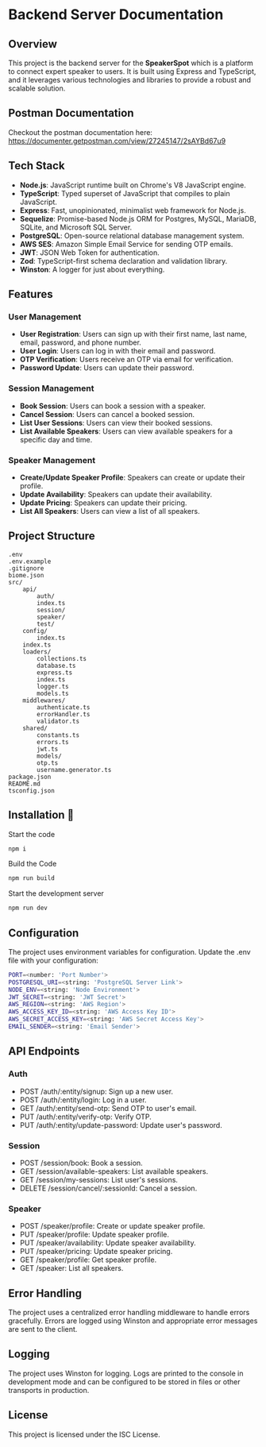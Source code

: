 # Backend Server Documentation

## Overview

This project is the backend server for the **SpeakerSpot** which is a platform to connect expert speaker to users. It is built using Express and TypeScript, and it leverages various technologies and libraries to provide a robust and scalable solution.

## Postman Documentation
Checkout the postman documentation here: https://documenter.getpostman.com/view/27245147/2sAYBd67u9


## Tech Stack

- **Node.js**: JavaScript runtime built on Chrome's V8 JavaScript engine.
- **TypeScript**: Typed superset of JavaScript that compiles to plain JavaScript.
- **Express**: Fast, unopinionated, minimalist web framework for Node.js.
- **Sequelize**: Promise-based Node.js ORM for Postgres, MySQL, MariaDB, SQLite, and Microsoft SQL Server.
- **PostgreSQL**: Open-source relational database management system.
- **AWS SES**: Amazon Simple Email Service for sending OTP emails.
- **JWT**: JSON Web Token for authentication.
- **Zod**: TypeScript-first schema declaration and validation library.
- **Winston**: A logger for just about everything.

## Features

### User Management

- **User Registration**: Users can sign up with their first name, last name, email, password, and phone number.
- **User Login**: Users can log in with their email and password.
- **OTP Verification**: Users receive an OTP via email for verification.
- **Password Update**: Users can update their password.

### Session Management

- **Book Session**: Users can book a session with a speaker.
- **Cancel Session**: Users can cancel a booked session.
- **List User Sessions**: Users can view their booked sessions.
- **List Available Speakers**: Users can view available speakers for a specific day and time.

### Speaker Management

- **Create/Update Speaker Profile**: Speakers can create or update their profile.
- **Update Availability**: Speakers can update their availability.
- **Update Pricing**: Speakers can update their pricing.
- **List All Speakers**: Users can view a list of all speakers.

## Project Structure
```
.env 
.env.example 
.gitignore 
biome.json 
src/ 
    api/ 
        auth/ 
        index.ts 
        session/ 
        speaker/ 
        test/ 
    config/ 
        index.ts 
    index.ts 
    loaders/ 
        collections.ts 
        database.ts 
        express.ts 
        index.ts 
        logger.ts 
        models.ts 
    middlewares/ 
        authenticate.ts 
        errorHandler.ts 
        validator.ts 
    shared/ 
        constants.ts 
        errors.ts 
        jwt.ts 
        models/ 
        otp.ts 
        username.generator.ts 
package.json 
README.md 
tsconfig.json
```

## Installation 🔧

Start the code

```sh
npm i
```

Build the Code

```sh
npm run build
```

Start the development server
```sh
npm run dev
```

## Configuration
The project uses environment variables for configuration. Update the .env file with your configuration:

```sh
PORT=<number: 'Port Number'>
POSTGRESQL_URI=<string: 'PostgreSQL Server Link'>
NODE_ENV=<string: 'Node Environment'>
JWT_SECRET=<string: 'JWT Secret'>
AWS_REGION=<string: 'AWS Region'>
AWS_ACCESS_KEY_ID=<string: 'AWS Access Key ID'>
AWS_SECRET_ACCESS_KEY=<string: 'AWS Secret Access Key'>
EMAIL_SENDER=<string: 'Email Sender'>
```

## API Endpoints
### Auth
- POST /auth/:entity/signup: Sign up a new user.
- POST /auth/:entity/login: Log in a user.
- GET /auth/:entity/send-otp: Send OTP to user's email.
- PUT /auth/:entity/verify-otp: Verify OTP.
- PUT /auth/:entity/update-password: Update user's password.
### Session
- POST /session/book: Book a session.
- GET /session/available-speakers: List available speakers.
- GET /session/my-sessions: List user's sessions.
- DELETE /session/cancel/:sessionId: Cancel a session.
### Speaker
- POST /speaker/profile: Create or update speaker profile.
- PUT /speaker/profile: Update speaker profile.
- PUT /speaker/availability: Update speaker availability.
- PUT /speaker/pricing: Update speaker pricing.
- GET /speaker/profile: Get speaker profile.
- GET /speaker: List all speakers.



## Error Handling
The project uses a centralized error handling middleware to handle errors gracefully. Errors are logged using Winston and appropriate error messages are sent to the client.

## Logging
The project uses Winston for logging. Logs are printed to the console in development mode and can be configured to be stored in files or other transports in production.

## License
This project is licensed under the ISC License.